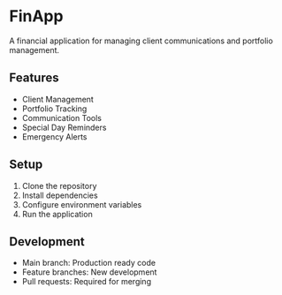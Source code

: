 # FinApp

A financial application for managing client communications and portfolio management.

## Features
- Client Management
- Portfolio Tracking
- Communication Tools
- Special Day Reminders
- Emergency Alerts

## Setup
1. Clone the repository
2. Install dependencies
3. Configure environment variables
4. Run the application

## Development
- Main branch: Production ready code
- Feature branches: New development
- Pull requests: Required for merging 
